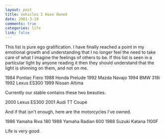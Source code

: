 ```yaml
--- 
layout: post
title: Vehicles I Have Owned
date: 2001-3-19
comments: true
categories: life
link: false
---
```

This list is pure ego gratification. I have finally reached a point in my emotional growth and                  understanding that I no longer feel the need to take care of what I imagine the feelings of others to                  be. If this list is seen in a particular light by anyone reading it then they should understand                  that the light is shinning on them, and not on me.

1984 Pontiac Fiero
1988 Honda Prelude
1992 Mazda Navajo
1994 BMW 318i
1992 Lexus ES300
1999 Nissan Altima

Currently our stable contains these two beauties.

2000 Lexus ES300
2001 Audi TT Coupé

And if that isn't enough, here are the motorcycles I've owned.

1986 Yamaha Riva 180
1988 Yamaha Radian 600
1988 Suzuki Katana 1100F



Life is very good.



